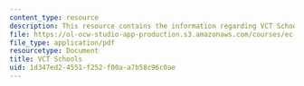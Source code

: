 ```yaml
---
content_type: resource
description: This resource contains the information regarding VCT Schools.
file: https://ol-ocw-studio-app-production.s3.amazonaws.com/courses/ec-s11-engineering-capacity-in-community-based-healthcare-fall-2005/1d347ed24551f252f00aa7b58c96c0ae_MITEC_S11F05_vct_schools.pdf
file_type: application/pdf
resourcetype: Document
title: VCT Schools
uid: 1d347ed2-4551-f252-f00a-a7b58c96c0ae
---
```

